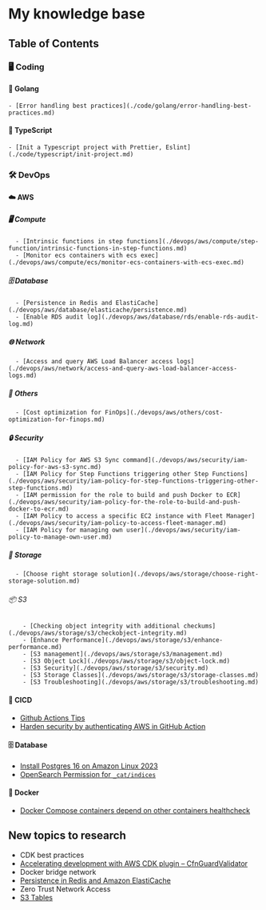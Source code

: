 # My knowledge base

## Table of Contents

### 🖥️ Coding

#### 🐹 Golang

    - [Error handling best practices](./code/golang/error-handling-best-practices.md)

#### 📝 TypeScript

    - [Init a Typescript project with Prettier, Eslint](./code/typescript/init-project.md)

### 🛠️ DevOps

#### ☁️ AWS

##### 🖥️ Compute

      - [Intrinsic functions in step functions](./devops/aws/compute/step-function/intrinsic-functions-in-step-functions.md)
      - [Monitor ecs containers with ecs exec](./devops/aws/compute/ecs/monitor-ecs-containers-with-ecs-exec.md)

##### 🗄️ Database

      - [Persistence in Redis and ElastiCache](./devops/aws/database/elasticache/persistence.md)
      - [Enable RDS audit log](./devops/aws/database/rds/enable-rds-audit-log.md)

##### 🌐 Network

      - [Access and query AWS Load Balancer access logs](./devops/aws/network/access-and-query-aws-load-balancer-access-logs.md)

##### 📌 Others

      - [Cost optimization for FinOps](./devops/aws/others/cost-optimization-for-finops.md)

##### 🔒 Security

      - [IAM Policy for AWS S3 Sync command](./devops/aws/security/iam-policy-for-aws-s3-sync.md)
      - [IAM Policy for Step Functions triggering other Step Functions](./devops/aws/security/iam-policy-for-step-functions-triggering-other-step-functions.md)
      - [IAM permission for the role to build and push Docker to ECR](./devops/aws/security/iam-policy-for-the-role-to-build-and-push-docker-to-ecr.md)
      - [IAM Policy to access a specific EC2 instance with Fleet Manager](./devops/aws/security/iam-policy-to-access-fleet-manager.md)
      - [IAM Policy for managing own user](./devops/aws/security/iam-policy-to-manage-own-user.md)

##### 💾 Storage

      - [Choose right storage solution](./devops/aws/storage/choose-right-storage-solution.md)

###### 📦 S3

        - [Checking object integrity with additional checkums](./devops/aws/storage/s3/checkobject-integrity.md)
        - [Enhance Performance](./devops/aws/storage/s3/enhance-performance.md)
        - [S3 management](./devops/aws/storage/s3/management.md)
        - [S3 Object Lock](./devops/aws/storage/s3/object-lock.md)
        - [S3 Security](./devops/aws/storage/s3/security.md)
        - [S3 Storage Classes](./devops/aws/storage/s3/storage-classes.md)
        - [S3 Troubleshooting](./devops/aws/storage/s3/troubleshooting.md)

#### 🔄 CICD

- [Github Actions Tips](./devops/cicd/github-actions-tips.md)
- [Harden security by authenticating AWS in GitHub Action](./devops/cicd/harden-security-aws-github-oidc.md)

#### 🗄️ Database

- [Install Postgres 16 on Amazon Linux 2023](./devops/database/install-postgres-16-on-amazon-linux-2023.md)
- [OpenSearch Permission for `_cat/indices`](./devops/database/opensearch-cat-indices-permission.md)

#### 🐳 Docker

- [Docker Compose containers depend on other containers healthcheck](./devops/docker/docker-compose-containers-depend-on-other-containers.md)

## New topics to research

- CDK best practices
- [Accelerating development with AWS CDK plugin – CfnGuardValidator](https://aws.amazon.com/blogs/mt/accelerating-development-with-aws-cdk-plugin-cfnguardvalidator/)
- Docker bridge network
- [Persistence in Redis and Amazon ElastiCache](https://lipanski.com/posts/persistence-in-elasticache-redis)
- Zero Trust Network Access
- [S3 Tables](https://aws.amazon.com/s3/features/tables/)
